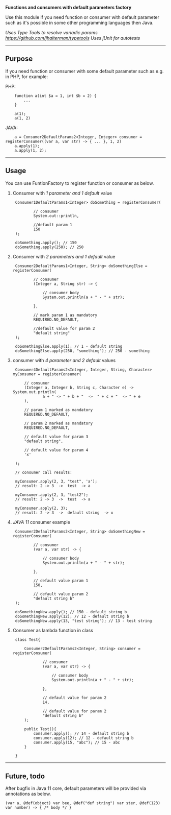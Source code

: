**Functions and consumers with default parameters factory**

Use this module if you need function or consumer with default parameter such as it's possible in some other programming languages then Java.

*Uses Type Tools to resolve variadic params https://github.com/jhalterman/typetools*
*Uses jUnit for autotests*

---

## Purpose

If you need function or consumer with some default parameter such as e.g. in PHP, for example:

PHP:

		function a(int $a = 1, int $b = 2) { 
			... 
		}

		a(1);
		a(1, 2)
		
	
JAVA:

		a = Consumer2DefaultParams2<Integer, Integer> consumer = registerConsumer((var a, var str) -> { ... }, 1, 2)
		a.apply(1);
		a.apply(1, 2);
		

---

## Usage

You can use FuntionFactory to register function or consumer as below.

1. Consumer with *1 parameter and 1 default* value

		Consumer1DefaultParams1<Integer> doSomething = registerConsumer(

                // consumer
                System.out::println,

                //default param 1
                150
        );

        doSomething.apply(); // 150
        doSomething.apply(250); // 250
		



2. Consumer with *2 parameters and 1 default* value

		Consumer2DefaultParams1<Integer, String> doSomethingElse = registerConsumer(

                // consumer
                (Integer a, String str) -> {

                    // consumer body
                    System.out.println(a + " - " + str);

                },

                // mark param 1 as mandatory
                REQUIRED.NO_DEFAULT,

                //default value for param 2
                "default string"
        );

        doSomethingElse.apply(1); // 1 - default string
        doSomethingElse.apply(250, "something"); // 250 - something
		

3. consumer with *4 parameter and 2 default* values

		Consumer4DefaultParams2<Integer, Integer, String, Character> myConsumer = registerConsumer(

            // consumer
            (Integer a, Integer b, String c, Character e) -> System.out.println(
                    a + " -> " + b + "  ->  " + c + "  -> " + e
            ),

            // param 1 marked as mandatory
            REQUIRED.NO_DEFAULT,

            // param 2 marked as mandatory
            REQUIRED.NO_DEFAULT,

            // default value for param 3
            "default string",

            // default value for param 4
            'x'

        );

        // consumer call results:

        myConsumer.apply(2, 3, "test", 'a');
        // result: 2 -> 3  ->  test  -> a

        myConsumer.apply(2, 3, "test2");
        // result: 2 -> 3  ->  test  -> a

        myConsumer.apply(2, 3);
        // result: 2 -> 3  ->  default string  -> x
		



4. *JAVA 11* consumer example

		Consumer2DefaultParams2<Integer, String> doSomethingNew = registerConsumer(

                // consumer
                (var a, var str) -> {

                    // consumer body
                    System.out.println(a + " - " + str);

                },

                // default value param 1
                150,

                // default value param 2
                "default string b"
        );

        doSomethingNew.apply(); // 150 - default string b
        doSomethingNew.apply(12); // 12 - default string b
        doSomethingNew.apply(13, "test string"); // 13 - test string
		
		
		
		
		
5. Consumer as lambda function in class

		class Test{

            Consumer2DefaultParams2<Integer, String> consumer = registerConsumer(

                    // consumer
                    (var a, var str) -> {

                        // consumer body
                        System.out.println(a + " - " + str);

                    },

                    // default value for param 2
                    14,

                    // default value for param 2
                    "default string b"
            );

            public Test(){
                consumer.apply(); // 14 - default string b
                consumer.apply(12); // 12 - default string b
                consumer.apply(15, "abc"); // 15 - abc
            }

        }
		



---

## Future, todo

After bugfix in Java 11 core, default parameters will be provided via annotations as below.


	(var a, @def(object) var bee, @def("def string") var ster, @def(123) var number) -> { /* body */ }

